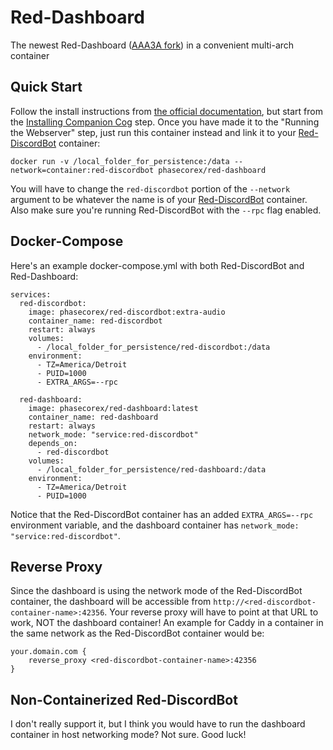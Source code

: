 # Red-Dashboard
The newest Red-Dashboard ([AAA3A fork](https://github.com/AAA3A-AAA3A/Red-Dashboard)) in a convenient multi-arch container

## Quick Start
Follow the install instructions from [the official documentation](https://red-web-dashboard.readthedocs.io/en/latest/index.html), but start from the [Installing Companion Cog](https://red-web-dashboard.readthedocs.io/en/latest/configuration_guides/installing_companion_cog.html) step. Once you have made it to the "Running the Webserver" step, just run this container instead and link it to your [Red-DiscordBot](https://github.com/PhasecoreX/docker-red-discordbot) container:

```
docker run -v /local_folder_for_persistence:/data --network=container:red-discordbot phasecorex/red-dashboard
```

You will have to change the `red-discordbot` portion of the `--network` argument to be whatever the name is of your [Red-DiscordBot](https://github.com/PhasecoreX/docker-red-discordbot) container. Also make sure you're running Red-DiscordBot with the `--rpc` flag enabled.

## Docker-Compose

Here's an example docker-compose.yml with both Red-DiscordBot and Red-Dashboard:

```
services:
  red-discordbot:
    image: phasecorex/red-discordbot:extra-audio
    container_name: red-discordbot
    restart: always
    volumes:
      - /local_folder_for_persistence/red-discordbot:/data
    environment:
      - TZ=America/Detroit
      - PUID=1000
      - EXTRA_ARGS=--rpc

  red-dashboard:
    image: phasecorex/red-dashboard:latest
    container_name: red-dashboard
    restart: always
    network_mode: "service:red-discordbot"
    depends_on:
      - red-discordbot
    volumes:
      - /local_folder_for_persistence/red-dashboard:/data
    environment:
      - TZ=America/Detroit
      - PUID=1000
```

Notice that the Red-DiscordBot container has an added `EXTRA_ARGS=--rpc` environment variable, and the dashboard container has `network_mode: "service:red-discordbot"`.

## Reverse Proxy

Since the dashboard is using the network mode of the Red-DiscordBot container, the dashboard will be accessible from `http://<red-discordbot-container-name>:42356`. Your reverse proxy will have to point at that URL to work, NOT the dashboard container! An example for Caddy in a container in the same network as the Red-DiscordBot container would be:

```
your.domain.com {
    reverse_proxy <red-discordbot-container-name>:42356
}
```

## Non-Containerized Red-DiscordBot
I don't really support it, but I think you would have to run the dashboard container in host networking mode? Not sure. Good luck!
